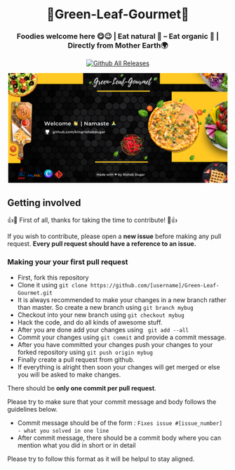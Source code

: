 <h1 align="center">🍃Green-Leaf-Gourmet🍃</h1>
<h3 align="center">Foodies welcome here 😋😉 | Eat natural 🌱 – Eat organic 🥦 | Directly from Mother Earth🌍</h3>

<div align="center">

[![Github All Releases](https://img.shields.io/github/downloads/kingrishabdugar/Green-Leaf-Gourmet/total.svg)](https://github.com/kingrishabdugar/Green-Leaf-Gourmet/releases/)

<img width="500" src="ReadMe files/Welcome_Green-Leaf-Gourmet.png">
</div>

## Getting involved

:+1::tada: First of all, thanks for taking the time to contribute! :tada::+1:

If you wish to contribute, please open a **new issue** before making any pull request. **Every pull request should
have a reference to an issue.**


### Making your your first pull request

- First, fork this repository
- Clone it using ``` git clone https://github.com/[username]/Green-Leaf-Gourmet.git ```
- It is always recommended to make your changes in a new branch rather than master.
  So create a new branch using ``` git branch mybug ```
- Checkout into your new branch using ``` git checkout mybug ```
- Hack the code, and do all kinds of awesome stuff.
- After you are done add your changes using ``` git add --all```
- Commit your changes using ``` git commit ``` and provide a commit message.
- After you have committed your changes push your changes to your forked repository
  using ``` git push origin mybug ```
- Finally create a pull request from github.
- If everything is alright then soon your changes will get merged or else you will
  be asked to make changes.

There should be **only one commit per pull request**.

Please try to make sure that your commit message and body follows the
guidelines below.

- Commit message should be of the form : ``` Fixes issue #[issue_number] - what you solved in one line ```
- After commit message, there should be a commit body where you can mention what you did in short or in detail

Please try to follow this format as it will be helpul to stay aligned.
